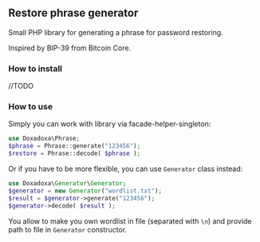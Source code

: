 ## Restore phrase generator
Small PHP library for generating a phrase for password restoring.

Inspired by BIP-39 from Bitcoin Core.

### How to install
//TODO

### How to use
Simply you can work with library via facade-helper-singleton:
```php
use Doxadoxa\Phrase;
$phrase = Phrase::generate("123456");
$restore = Phrase::decode( $phrase );
```

Or if you have to be more flexible, you can use `Generator` class instead:
```php
use Doxadoxa\Generator\Generator;
$generator = new Generator("wordlist.txt");
$result = $generator->generate("123456");
$generator->decode( $result );
```

You allow to make you own wordlist in file (separated with `\n`) and provide path to file in `Generator` constructor.